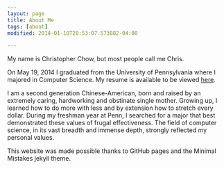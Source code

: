 ```yaml
---
layout: page
title: About Me
tags: [about]
modified: 2014-01-10T20:53:07.573882-04:00

---
```


My name is Christopher Chow, but most people call me Chris.

On May 19, 2014 I graduated from the University of Pennsylvania where I majored in Computer Science.
My resume is available to be viewed [here](https://dl.dropboxusercontent.com/u/35563338/christopher_chow_resume.pdf).

I am a second generation Chinese-American, born and raised by an extremely caring, hardworking and obstinate single mother. 
Growing up, I learned how to do more with less and by extension how to stretch every dollar.
During my freshman year at Penn, I searched for a major that best demonstrated these values of frugal effectiveness.
The field of computer science, in its vast breadth and immense depth, strongly reflected my personal values. 

This website was made possible thanks to GitHub pages and the Minimal Mistakes jekyll theme.